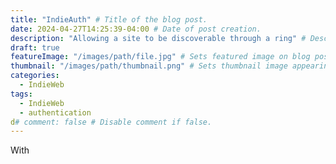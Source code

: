 ```yaml
---
title: "IndieAuth" # Title of the blog post.
date: 2024-04-27T14:25:39-04:00 # Date of post creation.
description: "Allowing a site to be discoverable through a ring" # Description used for search engine.
draft: true
featureImage: "/images/path/file.jpg" # Sets featured image on blog post.
thumbnail: "/images/path/thumbnail.png" # Sets thumbnail image appearing inside card on homepage.
categories:
  - IndieWeb
tags:
  - IndieWeb
  - authentication
d# comment: false # Disable comment if false.
---
```


With